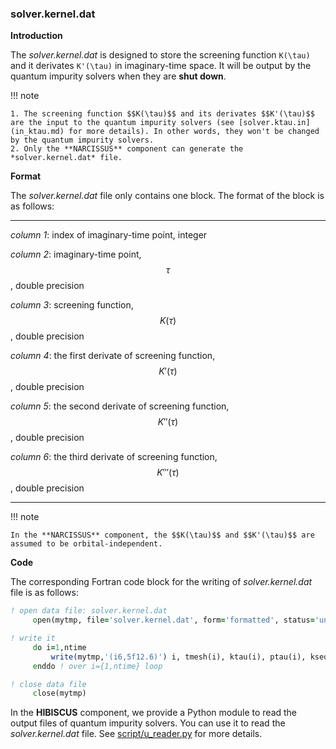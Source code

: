 ### solver.kernel.dat

**Introduction**

The *solver.kernel.dat* is designed to store the screening function ``K(\tau)`` and it derivates ``K'(\tau)`` in imaginary-time space. It will be output by the quantum impurity solvers when they are **shut down**.

!!! note

    1. The screening function $$K(\tau)$$ and its derivates $$K'(\tau)$$ are the input to the quantum impurity solvers (see [solver.ktau.in](in_ktau.md) for more details). In other words, they won't be changed by the quantum impurity solvers.
    2. Only the **NARCISSUS** component can generate the *solver.kernel.dat* file.

**Format**

The *solver.kernel.dat* file only contains one block. The format of the block is as follows:

---

*column 1*: index of imaginary-time point, integer

*column 2*: imaginary-time point, $$\tau$$, double precision

*column 3*: screening function, $$K(\tau)$$, double precision

*column 4*: the first derivate of screening function, $$K'(\tau)$$, double precision

*column 5*: the second derivate of screening function, $$K''(\tau)$$, double precision

*column 6*: the third derivate of screening function, $$K'''(\tau)$$, double precision

---

!!! note

    In the **NARCISSUS** component, the $$K(\tau)$$ and $$K'(\tau)$$ are assumed to be orbital-independent.

**Code**

The corresponding Fortran code block for the writing of *solver.kernel.dat* file is as follows:

```fortran
! open data file: solver.kernel.dat
     open(mytmp, file='solver.kernel.dat', form='formatted', status='unknown')

! write it
     do i=1,ntime
         write(mytmp,'(i6,5f12.6)') i, tmesh(i), ktau(i), ptau(i), ksed(i), psed(i)
     enddo ! over i={1,ntime} loop

! close data file
     close(mytmp)
```

In the **HIBISCUS** component, we provide a Python module to read the output files of quantum impurity solvers. You can use it to read the *solver.kernel.dat* file. See [script/u_reader.py](../ch07/reader.md) for more details.
